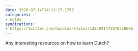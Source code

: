 ```yaml
---
date: 2020-07-14T14:11:27.176Z
categories:
- notes
syndications:
- https://twitter.com/hacdias/status/1283041472070258696
---
```


Any interesting resources on how to learn Dutch?
